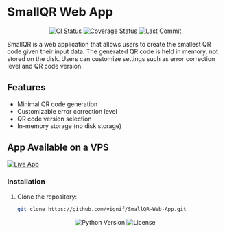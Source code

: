 # SmallQR Web App

<p align="center">
  <a href="https://github.com/vignif/smallQR/actions/workflows/test.yml">
    <img alt="CI Status" src="https://github.com/vignif/smallQR/actions/workflows/test.yml/badge.svg" />
  </a>
  <a href="https://coveralls.io/github/vignif/smallQR?branch=main">
    <img alt="Coverage Status" src="https://coveralls.io/repos/github/vignif/smallQR/badge.svg?branch=main" />
  </a>
  <img alt="Last Commit" src="https://img.shields.io/github/last-commit/vignif/smallQR.svg" />
</p>

SmallQR is a web application that allows users to create the smallest QR code given their input data. The generated QR code is held in memory, not stored on the disk. Users can customize settings such as error correction level and QR code version.

## Features

- Minimal QR code generation
- Customizable error correction level
- QR code version selection
- In-memory storage (no disk storage)


## App Available on a VPS

[![Live App](https://img.shields.io/badge/Demo-Click%20Here-blue.svg)](https://apps.francescovigni.com/smallqr/)

### Installation

1. Clone the repository:

   ```bash
   git clone https://github.com/vignif/SmallQR-Web-App.git

<p align="center">
  <img alt="Python Version" src="https://img.shields.io/badge/Python-3.9-blue.svg" />
  <img alt="License" src="https://img.shields.io/badge/License-MIT-green.svg" />
</p>
